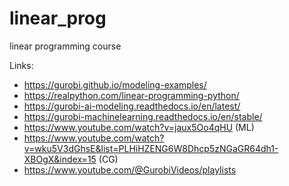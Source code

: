 # linear_prog

linear programming course

Links:
- https://gurobi.github.io/modeling-examples/
- https://realpython.com/linear-programming-python/
- https://gurobi-ai-modeling.readthedocs.io/en/latest/
- https://gurobi-machinelearning.readthedocs.io/en/stable/
- https://www.youtube.com/watch?v=jaux5Oo4qHU (ML)
- https://www.youtube.com/watch?v=wku5V3dGhsE&list=PLHiHZENG6W8Dhcp5zNGaGR64dh1-XBOgX&index=15 (CG)
- https://www.youtube.com/@GurobiVideos/playlists
